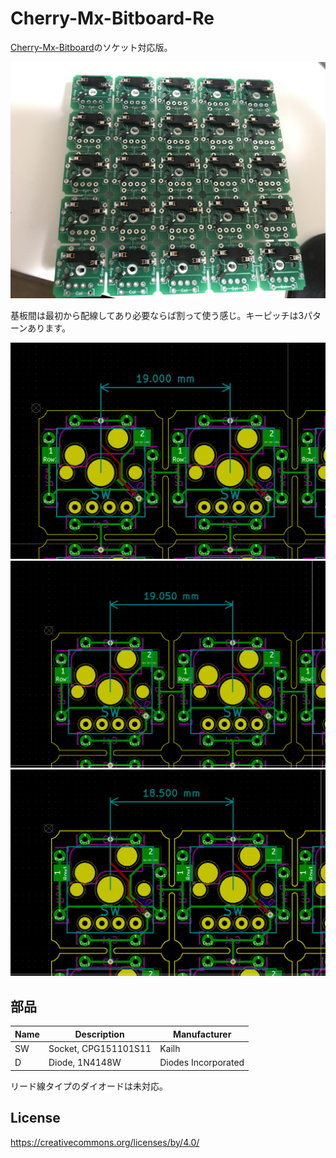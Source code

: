 # Cherry-Mx-Bitboard-Re

[Cherry-Mx-Bitboard](https://github.com/ogatatsu/Cherry-Mx-Bitboard)のソケット対応版。

![image](./Images/a.jpeg)

基板間は最初から配線してあり必要ならば割って使う感じ。キーピッチは3パターンあります。

![19](./Images/19mm.png)
![19.05](./Images/19.05mm.png)
![18.5](./Images/18.5mm.png)

## 部品

| Name | Description | Manufacturer
----|----|----
| SW | Socket, CPG151101S11| Kailh |
| D | Diode, 1N4148W | Diodes Incorporated |

リード線タイプのダイオードは未対応。

## License

https://creativecommons.org/licenses/by/4.0/

